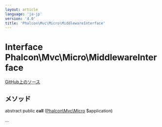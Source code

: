 ```yaml
---
layout: article
language: 'ja-jp'
version: '4.0'
title: 'Phalcon\Mvc\Micro\MiddlewareInterface'
---
```


# Interface **Phalcon\Mvc\Micro\MiddlewareInterface**

<a href="https://github.com/phalcon/cphalcon/tree/v4.0.0/phalcon/mvc/micro/middlewareinterface.zep" class="btn btn-default btn-sm">GitHub上のソース</a>

## メソッド

abstract public **call** ([Phalcon\Mvc\Micro](api/Phalcon_Mvc_Micro) $application)

...